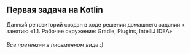 ## Первая задача на Kotlin
Данный репозиторий создан в ходе решения домашнего задания к занятию «1.1. Рабочее окружение: Gradle, Plugins, IntelliJ IDEA»
###### Все претензии в письменном виде :)